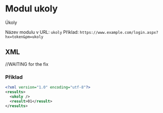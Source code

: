 # Modul ukoly
Úkoly

Název modulu v URL: `ukoly` Příklad: `https://www.example.com/login.aspx?hx=token&pm=ukoly`
## XML
//WAITING for the fix
### Příklad
```xml
<?xml version="1.0" encoding="utf-8"?>
<results>
  <ukoly />
  <result>01</result>
</results>
```
